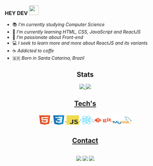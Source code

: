 
### <strong>HEY DEV</strong>  <img src="https://raw.githubusercontent.com/kaueMarques/kaueMarques/master/hi.gif"  height="30px" width="30px">

- 📚 <i>I'm currently studying Computer Science</i>
- 🌱 <i>I’m currently learning HTML, CSS, JavaScript and ReactJS</i>
- 💜 <i>I’m passionate about Front-end</i>
- 💻 <i>I seek to learn more and more about ReactJS and its variants</i>
- ☕ <i>Addicted to coffe</i>
- 🇧🇷  <i>Born in Santa Catarina, Brazil</i>


<h2 align="center">Stats</h2>

<div align="center">
  <a href="https://github.com/aarthgmendes">
  <img height="150em" src="https://github-readme-stats.vercel.app/api?username=aarthgmendes&show_icons=true&theme=algolia&include_all_commits=true&count_private=true"/>
  <img height="150em" src="https://github-readme-stats.vercel.app/api/top-langs/?username=aarthgmendes&layout=compact&langs_count=7&theme=algolia"/>
</div>
</div>

<h2 align="center">Tech's</h2>
<div display: "inline-block" align="center">
<img align="center" alt="HTML" height="30" width="40" src="https://github.com/devicons/devicon/blob/master/icons/html5/html5-original.svg">
<img align="center" alt="CSS" height="30" width="40" src="https://github.com/devicons/devicon/blob/master/icons/css3/css3-original.svg" />
<img align="center" alt="js" height="30" width="40" src="https://github.com/devicons/devicon/blob/master/icons/javascript/javascript-original.svg" />
<img align="center" alt="react" height="30" width="40" src="https://github.com/devicons/devicon/blob/master/icons/react/react-original.svg">
<img align="center" alt="git" height="35" width="55" src="https://github.com/devicons/devicon/blob/master/icons/git/git-plain-wordmark.svg">
<img align="center" alt="mysql" height="45" width="60" src="https://raw.githubusercontent.com/devicons/devicon/master/icons/mysql/mysql-original-wordmark.svg">
</div>

<h2 align="center">Contact</h2>
<div align = "center"><br>
  <a href="https://instagram.com/aarthgmendes" target="_blank"><img src="https://img.shields.io/badge/-Instagram-%23E4405F?style=for-the-badge&logo=instagram&logoColor=white" target="_blank"></a>
  <a href="https://www.linkedin.com/in/arthurgmendes/" target="_blank"><img src="https://img.shields.io/badge/-LinkedIn-%230077B5?style=for-the-badge&logo=linkedin&logoColor=white" target="_blank"></a> 
  <a href="[]" target="_blank"><img src="https://img.shields.io/badge/Discord-7289DA?style=for-the-badge&logo=discord&logoColor=white" target="_blank"></a>   
</div>
</div>
